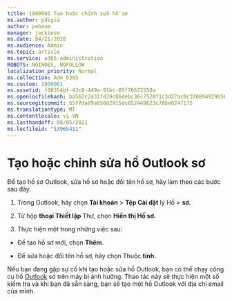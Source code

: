 ```yaml
---
title: 1800001 Tạo hoặc chỉnh sửa hồ sơ
ms.author: pdigia
author: pebaum
manager: jackiesm
ms.date: 04/21/2020
ms.audience: Admin
ms.topic: article
ms.service: o365-administration
ROBOTS: NOINDEX, NOFOLLOW
localization_priority: Normal
ms.collection: Adm_O365
ms.custom: 1800001
ms.assetid: f08354bf-43c0-449a-91bc-85f76672550a
ms.openlocfilehash: ba562c2a31fd39c86debc36c7520f1c3d27ac0c370894929b566147d965f3ad7
ms.sourcegitcommit: b5f7da89a650d2915dc652449623c78be6247175
ms.translationtype: MT
ms.contentlocale: vi-VN
ms.lasthandoff: 08/05/2021
ms.locfileid: "53965411"
---
```

# <a name="create-or-edit-an-outlook-profile"></a>Tạo hoặc chỉnh sửa hồ Outlook sơ

Để tạo hồ sơ Outlook, sửa hồ sơ hoặc đổi tên hồ sơ, hãy làm theo các bước sau đây.
  
1. Trong Outlook, hãy chọn **Tài khoản** \> **Tệp Cài đặt** lý Hồ \> **sơ.**
    
2. Từ hộp **thoại Thiết lập** Thư, chọn **Hiển thị Hồ sơ.**
    
3. Thực hiện một trong những việc sau:
    
  - Để tạo hồ sơ mới, chọn **Thêm**.
    
  - Để sửa hoặc đổi tên hồ sơ, hãy chọn Thuộc **tính.**
    
Nếu bạn đang gặp sự cố khi tạo hoặc sửa hồ Outlook, bạn có thể chạy công cụ hồ [Outlook](https://aka.ms/SaRA-OutlookSetupProfile) sơ trên máy bị ảnh hưởng. Thao tác này sẽ thực hiện một số kiểm tra và khi bạn đã sẵn sàng, bạn sẽ tạo một hồ Outlook với địa chỉ email của mình. 
  

